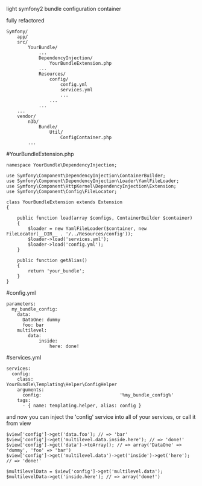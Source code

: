 light symfony2 bundle configuration container

fully refactored

    Symfony/
        app/
        src/
            YourBundle/
                ...
                DependencyInjection/
                    YourBundleExtension.php
                ...
                Resources/
                    config/
                        config.yml
                        services.yml
                        ...
                    ...
                ...
        ...
        vendor/
            n3b/
                Bundle/
                    Util/
                        ConfigContainer.php
            ...


#YourBundleExtension.php

    namespace YourBundle\DependencyInjection;

    use Symfony\Component\DependencyInjection\ContainerBuilder;
    use Symfony\Component\DependencyInjection\Loader\YamlFileLoader;
    use Symfony\Component\HttpKernel\DependencyInjection\Extension;
    use Symfony\Component\Config\FileLocator;

    class YourBundleExtension extends Extension
    {

        public function load(array $configs, ContainerBuilder $container)
        {
            $loader = new YamlFileLoader($container, new FileLocator(__DIR__ . '/../Resources/config'));
            $loader->load('services.yml');
            $loader->load('config.yml');
        }

        public function getAlias()
        {
            return 'your_bundle';
        }
    }

#config.yml

    parameters:
      my_bundle_config:
        data:
          DataOne: dummy
          foo: bar
        multilevel:
            data:
                inside:
                    here: done!

#services.yml

    services:
      config:
        class:                                YourBundle\Templating\Helper\ConfigHelper
        arguments:
          config:                             '%my_bundle_config%'
        tags:
          - { name: templating.helper, alias: config }


and now you can inject the 'config' service into all of your services, or call it from view

    $view['config']->get('data.foo'); // => 'bar'
    $view['config']->get('multilevel.data.inside.here'); // => 'done!'
    $view['config']->get('data')->toArray(); // => array('DataOne' => 'dummy', 'foo' => 'bar')
    $view['config']->get('multilevel.data')->get('inside')->get('here'); // => 'done!'
    
    $multilevelData = $view['config']->get('multilevel.data');
    $multilevelData->get('inside.here'); // => array('done!')

